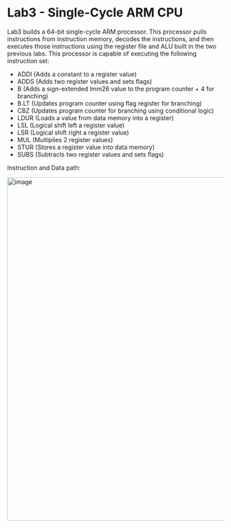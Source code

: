 # Lab3 - Single-Cycle ARM CPU

Lab3 builds a 64-bit single-cycle ARM processor. This processor pulls instructions from instruction memory, decodes the instructions, and then executes those instructions using the register file and ALU built in the two previous labs. This processor is capable of executing the following instruction set:

- ADDI (Adds a constant to a register value)
- ADDS (Adds two register values and sets flags)
- B (Adds a sign-extended Imm26 value to the program counter + 4 for branching)
- B.LT (Updates program counter using flag register for branching)
- CBZ (Updates program counter for branching using conditional logic)
- LDUR (Loads a value from data memory into a register)
- LSL (Logical shift left a register value)
- LSR (Logical shift right a register value)
- MUL (Multiplies 2 register values)
- STUR (Stores a register value into data memory)
- SUBS (Subtracts two register values and sets flags)


Instruction and Data path:

<img src="https://github.com/user-attachments/assets/fa6eefc8-bcab-4643-b45d-dfb738eb610d" alt="image" width="800"/> <br><br>

